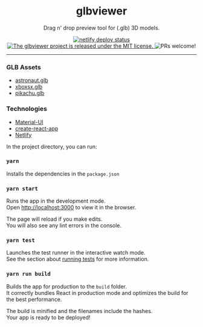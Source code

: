 <h1 align="center">
  glbviewer
</h1>
<p align="center">
  Drag n' drop preview tool for (.glb) 3D models.
</p>

<p align="center">
  <a href="https://app.netlify.com/sites/glbviewer/deploys">
    <img src="https://api.netlify.com/api/v1/badges/8298d1fd-c378-405c-a00c-92a08fcb17c2/deploy-status" alt="netlify deploy status" />
  </a>
  <a href="https://github.com/fuesorg/glbviewer/blob/master/LICENSE">
    <img src="https://img.shields.io/badge/license-MIT-blue.svg" alt="The glbviewer project is released under the MIT license." />
  </a>
  <img src="https://img.shields.io/badge/PRs-welcome-brightgreen.svg" alt="PRs welcome!" />
</p>

---

### GLB Assets

- [astronaut.glb](https://github.com/google/model-viewer)
- [xboxsx.glb](http://roestudios.co.uk/project/3d-pokemon-models/025-pikachu/)
- [pikachu.glb](http://roestudios.co.uk/project/3d-pokemon-models/025-pikachu/)

### Technologies

- [Material-UI](https://material-ui.com/)
- [create-react-app](https://reactjs.org/)
- [Netlify](https://www.netlify.com/)

In the project directory, you can run:

### `yarn`

Installs the dependencies in the `package.json`

### `yarn start`

Runs the app in the development mode.<br>
Open [http://localhost:3000](http://localhost:3000) to view it in the browser.

The page will reload if you make edits.<br>
You will also see any lint errors in the console.

### `yarn test`

Launches the test runner in the interactive watch mode.<br>
See the section about [running tests](https://facebook.github.io/create-react-app/docs/running-tests) for more information.

### `yarn run build`

Builds the app for production to the `build` folder.<br>
It correctly bundles React in production mode and optimizes the build for the best performance.

The build is minified and the filenames include the hashes.<br>
Your app is ready to be deployed!

